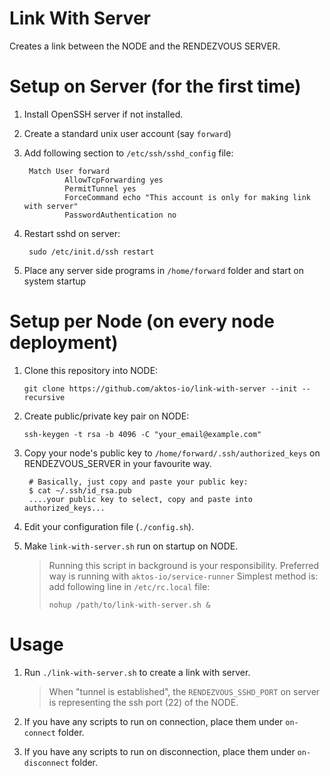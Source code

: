 # Link With Server

Creates a link between the NODE and the RENDEZVOUS SERVER.

# Setup on Server (for the first time)

1. Install OpenSSH server if not installed.
2. Create a standard unix user account (say `forward`)
3. Add following section to `/etc/ssh/sshd_config` file:

        Match User forward
                AllowTcpForwarding yes
                PermitTunnel yes
                ForceCommand echo "This account is only for making link with server"
                PasswordAuthentication no


4. Restart sshd on server:

        sudo /etc/init.d/ssh restart

5. Place any server side programs in `/home/forward` folder and start on system startup


# Setup per Node (on every node deployment)

1. Clone this repository into NODE: 

       git clone https://github.com/aktos-io/link-with-server --init --recursive 

2. Create public/private key pair on NODE: 

       ssh-keygen -t rsa -b 4096 -C "your_email@example.com"

2. Copy your node's public key to `/home/forward/.ssh/authorized_keys` on RENDEZVOUS_SERVER in your favourite way.

        # Basically, just copy and paste your public key: 
        $ cat ~/.ssh/id_rsa.pub
        ....your public key to select, copy and paste into authorized_keys...
        
3. Edit your configuration file (`./config.sh`).
4. Make `link-with-server.sh` run on startup on NODE.

    > Running this script in background is your responsibility.
    > Preferred way is running with `aktos-io/service-runner`
    > Simplest method is: add following line in `/etc/rc.local` file:
    >
    >     nohup /path/to/link-with-server.sh &
    >
    
    
# Usage 

1. Run `./link-with-server.sh` to create a link with server. 

    > When "tunnel is established", the `RENDEZVOUS_SSHD_PORT` on server 
    > is representing the ssh port (22) of the NODE. 
    
2. If you have any scripts to run on connection, place them under `on-connect` folder. 
3. If you have any scripts to run on disconnection, place them under `on-disconnect` folder. 



